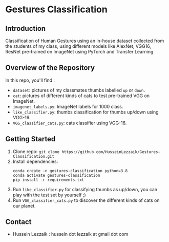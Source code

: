 # Gestures Classification

## Introduction
Classification of Human Gestures using an in-house dataset collected from the students of my class, using different models like AlexNet, VGG16, ResNet pre-trained on ImageNet using PyTorch and Transfer Learning.

## Overview of the Repository
In this repo, you'll find :
* `dataset`: pictures of my classmates thumbs labelled `up` or `down`. 
* `cat`: pictures of different kinds of cats to test pre-trained VGG on ImageNet.
* `imagenet_labels.py`: ImageNet labels for 1000 class.
* `like_classifier.py`: thumbs classification for thumbs up/down using VGG-16.
* `VGG_classifier_cats.py`: cats classifier using VGG-16.

## Getting Started
1.  Clone repo: `git clone https://github.com/HusseinLezzaik/Gestures-Classification.git`
2.  Install dependencies:
    ```
    conda create -n gestures-classification python=3.8
    conda activate gestures-classification
    pip install -r requirements.txt
    ```
3. Run `like_classifier.py` for classifying thumbs as up/down, you can play with the test set by yourself ;)
4. Run `VGG_classifier_cats.py` to discover the different kinds of cats on our planet.

## Contact
* Hussein Lezzaik : hussein dot lezzaik at gmail dot com
